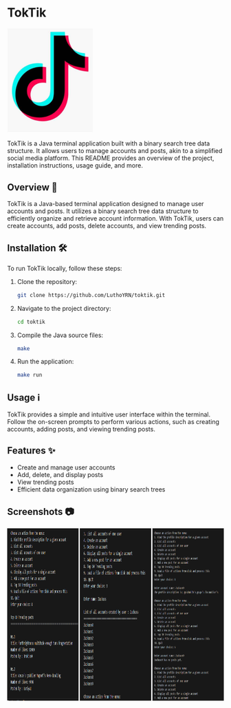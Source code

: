 # TokTik 

<img src="images/image.png" alt="TokTik Screenshot" width="200">

TokTik is a Java terminal application built with a binary search tree data structure. It allows users to manage accounts and posts, akin to a simplified social media platform. This README provides an overview of the project, installation instructions, usage guide, and more.

## Overview 🚀

TokTik is a Java-based terminal application designed to manage user accounts and posts. It utilizes a binary search tree data structure to efficiently organize and retrieve account information. With TokTik, users can create accounts, add posts, delete accounts, and view trending posts.

## Installation 🛠️

To run TokTik locally, follow these steps:

1. Clone the repository:
    ```bash
    git clone https://github.com/LuthoYRN/toktik.git
    ```
2. Navigate to the project directory:
    ```bash
    cd toktik
    ```
3. Compile the Java source files:
    ```bash
    make
    ```
4. Run the application:
    ```bash
    make run
    ```

## Usage ℹ️

TokTik provides a simple and intuitive user interface within the terminal. Follow the on-screen prompts to perform various actions, such as creating accounts, adding posts, and viewing trending posts.

## Features ✨

- Create and manage user accounts
- Add, delete, and display posts
- View trending posts
- Efficient data organization using binary search trees

## Screenshots 📷
<div style = "display: flex;flex-direction: row;justify-content: space-between;">
    <img src="images/screenshot.png" alt="TokTik Screenshot" height = "400px" width="33%">
    <img src="images/screenshot2.png" alt="TokTik Screenshot" height = "400px" width="33%">
    <img src="images/screenshot3.png" alt="TokTik Screenshot" height = "400px" width="33%">
</div>

